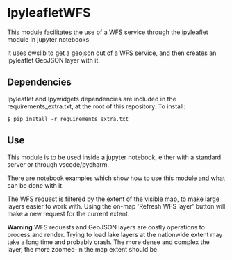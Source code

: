 # IpyleafletWFS

This module facilitates the use of a WFS service through the ipyleaflet module in jupyter notebooks.

It uses owslib to get a geojson out of a WFS service, and then creates an ipyleaflet GeoJSON layer with it.

## Dependencies

Ipyleaflet and Ipywidgets dependencies are included in the requirements_extra.txt, at the root of this repository. To install:

    $ pip install -r requirements_extra.txt

## Use

This module is to be used inside a jupyter notebook, either with a standard server or through vscode/pycharm.

There are notebook examples which show how to use this module and what can be done with it.

The WFS request is filtered by the extent of the visible map, to make large layers easier to work with. 
Using the on-map 'Refresh WFS layer' button will make a new request for the current extent.

**Warning**
WFS requests and GeoJSON layers are costly operations to process and render. Trying to load lake layers at the nationwide extent may take a long time
and probably crash. The more dense and complex the layer, the more zoomed-in the map extent should be.
